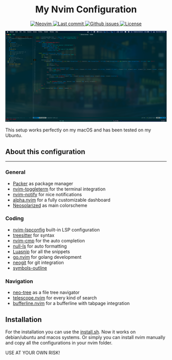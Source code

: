 <h1 align="center">My Nvim Configuration</h1>

<div align="center"><p>
    <a href="https://github.com/neovim/neovim">
      <img src="https://img.shields.io/badge/Neovim-0.8.0-blueviolet.svg?style=flat-square&logo=Neovim&color=90E59A&logoColor=white" alt="Neovim"/>
    </a>
    <a href="https://github.com/Federicoand98/nvim/pulse">
      <img src="https://img.shields.io/github/last-commit/Federicoand98/nvim" alt="Last commit"/>
    </a>
    <a href="https://github.com/Federicoand98/nvim/issues">
      <img src="https://img.shields.io/github/issues/Federicoand98/nvim.svg?style=flat-square&label=Issues&color=F05F40" alt="Github issues"/>
    </a>
    <a href="https://github.com/Federicoand98/nvim/blob/main/LICENSE">
      <img src="https://img.shields.io/github/license/Federicoand98/nvim?style=flat-square&logo=MIT&label=License" alt="License"/>
    </a>
  </p>
</div>

![img](img/screen.png)

This setup works perfectly on my macOS and has been tested on my Ubuntu.

## About this configuration
---

### General
- [Packer]() as package manager
- [nvim-toggleterm]() for the terminal integration
- [nvim-notify]() for nice notifications
- [alpha.nvim]() for a fully customizable dashboard
- [Neosolarized]() as main colorscheme

### Coding
- [nvim-lspconfig]() built-in LSP configuration
- [treesitter]() for syntax
- [nvim-cmp]() for the auto completion
- [null-ls]() for auto formatting
- [Luasnip]() for all the snippets
- [go.nvim]() for golang development
- [neogit]() for git integration
- [symbols-outline]()

### Navigation
- [neo-tree]() as a file tree navigator
- [telescope.nvim]() for every kind of search
- [bufferline.nvim]() for a bufferline with tabpage integration

## Installation
For the installation you can use the [install.sh](install.sh). Now it works on debian/ubuntu and macos systems. Or simply you can install nvim manually and copy all the configurations in your nvim folder.


USE AT YOUR OWN RISK!
